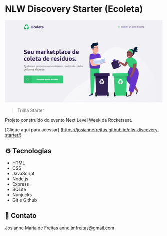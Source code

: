 # NLW Discovery Starter (Ecoleta)

![preview](./.github/preview.png)

> Trilha Starter

Projeto construído do evento Next Level Week da Rocketseat.

[Clique aqui para acessar] (https://josiannefreitas.github.io/nlw-discovery-starter/)

## ⚙ Tecnologias

- HTML
- CSS
- JavaScript
- Node.js
- Express
- SQLite
- Nunjucks
- Git e Github

## 📧 Contato

Josianne Maria de Freitas
anne.jmfreitas@gmail.com